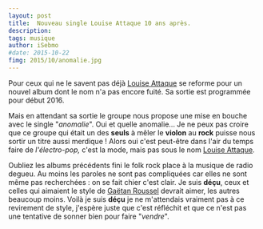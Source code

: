 ```yaml
---
layout: post
title:  Nouveau single Louise Attaque 10 ans après. 
description:  
tags: musique 
author: iSebmo
#date: 2015-10-22
fimg: 2015/10/anomalie.jpg
---
```


Pour ceux qui ne le savent pas déjà [Louise Attaque][louise] se reforme pour un nouvel album dont le nom n'a pas encore fuité. Sa sortie est programmée pour début 2016. 

Mais en attendant sa sortie le groupe nous propose une mise en bouche avec le single "*anomalie*". Oui et quelle anomalie... Je ne peux pas croire que ce groupe qui était un des **seuls** à mêler le **violon** au **rock** puisse nous sortir un titre aussi merdique ! Alors oui c'est peut-être dans l'air du temps faire de *l'électro-pop,* c'est la mode, mais pas sous le nom [Louise Attaque][louise]. 

Oubliez les albums précédents fini le folk rock place à la musique de radio degueu. Au moins les paroles ne sont pas compliquées car elles ne sont même pas recherchées : on se fait chier c'est clair. Je suis **déçu**, ceux et celles qui aimaient le style de [Gaëtan Roussel][russel] devrait aimer, les autres beaucoup moins. Voilà je suis **déçu** je ne m'attendais vraiment pas à ce revirement de style, j'espère juste que c'est réfléchit et que ce n'est pas une tentative de sonner bien pour faire "*vendre*". 

[louise]: http://www.amazon.fr/s/ref=nb_sb_noss_2?__mk_fr_FR=%C3%85M%C3%85%C5%BD%C3%95%C3%91&url=search-alias%3Daps&field-keywords=louise+attaque&tag=tfadafr-21
[russel]: http://www.amazon.fr/Orpailleur-Ga%C3%ABtan-Roussel/dp/B00EEELYNK/ref=sr_1_1?ie=UTF8&qid=1445538535&sr=8-1&keywords=gaetan+roussel&tag=tfadafr-21
